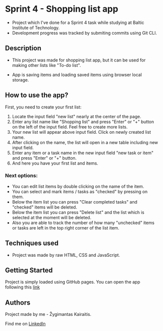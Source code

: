 # Sprint 4 - Shopping list app

* Project which I've done for a Sprint 4 task while studying at Baltic Institute of Technology. 
* Development progress was tracked by submiting commits using Git CLI.


## Description

* This project was made for shopping list app, but it can be used for making other lists like "To-do list".

* App is saving items and loading saved items using browser local storage.


## How to use the app?


First, you need to create your first list: 


1. Locate the input field "new list" nearly at the center of the page.
2. Enter any list name like "Shopping list" and press "Enter" or "+" button on the left of the input field. Feel free to create more lists.
3. Your new list will appear above input field. Click on newly created list name.
4. After clicking on the name, the list will open in a new table including new input field.
5. Enter any item or a task name in the new input field "new task or item" and press "Enter" or "+" button.
6. And here you have your first list and items.

### Next options:

* You can edit list items by double clicking on the name of the item. 
* You can select and mark items / tasks as "checked" by pressing on them.
* Below the item list you can press "Clear completed tasks" and "checked" items will be deleted.
* Below the item list you can press "Delete list" and the list which is selected at the moment will be deleted.
* Also you are able to track the number of how many "unchecked" items or tasks are left in the top right corner of the list item.


## Techniques used

* Project was made by raw HTML, CSS and JavaScript.


## Getting Started

Project is simply loaded using GitHub pages. 
You can open the app following this [link](https://zgs3.github.io/sprint4_ShoppingCart/)

## Authors

Project made by me - Žygimantas Kairaitis. 

Find me on [LinkedIn](https://www.linkedin.com/in/%C5%BEygimantas-kairaitis-018a86193/)
